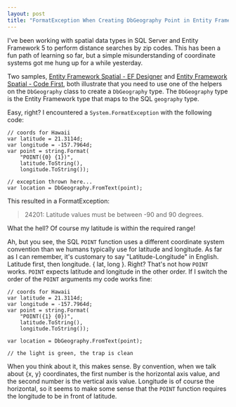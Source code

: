 ```yaml
---
layout: post
title: "FormatException When Creating DbGeography Point in Entity Framework"
---
```


<p>I've been working with spatial data types in SQL Server and Entity Framework 5 to perform distance searches by zip codes. This has been a fun path of learning so far, but a simple misunderstanding of coordinate systems got me hung up for a while yesterday.</p>



<p>Two samples, <a href="http://msdn.microsoft.com/en-US/data/jj250903">Entity Framework Spatial - EF Designer</a> and <a href="http://msdn.microsoft.com/en-US/data/hh859721">Entity Framework Spatial - Code First</a>, both illustrate that you need to use one of the helpers on the <code>DbGeography</code> class to create a <code>DbGeography</code> type. The <code>DbGeography</code> type is the Entity Framework type that maps to the SQL <code>geography</code> type.</p>



<p>Easy, right? I encountered a <code>System.FormatException</code> with the following code:</p>



<pre><code>// coords for Hawaii
var latitude = 21.3114d;
var longitude = -157.7964d;
var point = string.Format(
	"POINT({0} {1})", 
	latitude.ToString(), 
	longitude.ToString());

// exception thrown here...
var location = DbGeography.FromText(point);</code></pre>
<p>This resulted in a FormatException:</p>



<blockquote>
<p>24201: Latitude values must be between -90 and 90 degrees.</p>


</blockquote>
<p>What the hell? Of course my latitude is within the required range!</p>



<p>Ah, but you see, the SQL <code>POINT</code> function uses a different coordinate system convention than we humans typically use for latitude and longitude. As far as I can remember, it's customary to say "Latitude-Longitude" in English. Latitude first, then longitude. { lat, long }. Right? That's not how <code>POINT</code> works. <code>POINT</code> expects latitude and longitude in the other order. If I switch the order of the <code>POINT</code> arguments my code works fine:</p>



<pre><code>// coords for Hawaii
var latitude = 21.3114d;
var longitude = -157.7964d;
var point = string.Format(
	"POINT({1} {0})", 
	latitude.ToString(), 
	longitude.ToString());

var location = DbGeography.FromText(point);

// the light is green, the trap is clean</code></pre>
<p>When you think about it, this makes sense. By convention, when we talk about {x, y} coordinates, the first number is the horizontal axis value, and the second number is the vertical axis value. Longitude is of course the horizontal, so it seems to make some sense that the <code>POINT</code> function requires the longitude to be in front of latitude. </p>




